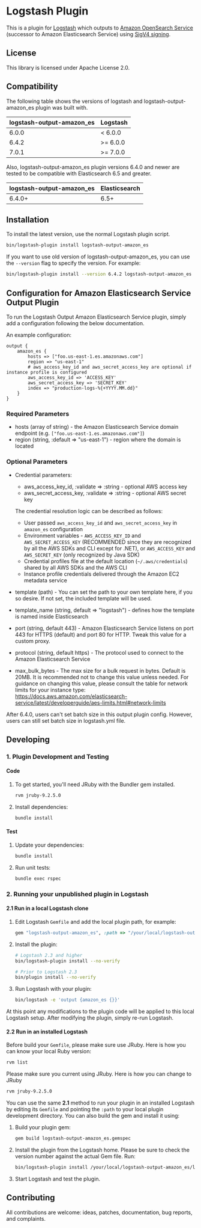 # Logstash Plugin

This is a plugin for [Logstash](https://github.com/elastic/logstash) which outputs
to [Amazon OpenSearch Service](https://aws.amazon.com/opensearch-service/) 
(successor to Amazon Elasticsearch Service) using
[SigV4 signing](https://docs.aws.amazon.com/general/latest/gr/signature-version-4.html).

## License

This library is licensed under Apache License 2.0.

## Compatibility

The following table shows the versions of logstash and logstash-output-amazon_es plugin was built with.

| logstash-output-amazon_es | Logstash |
|---------------------------|----------|
| 6.0.0                     | < 6.0.0  |
| 6.4.2                     | >= 6.0.0 |
| 7.0.1                     | >= 7.0.0 |


Also, logstash-output-amazon_es plugin versions 6.4.0 and newer are tested to be compatible with Elasticsearch 6.5 and greater. 

|  logstash-output-amazon_es | Elasticsearch |
| ------------- |----------|
| 6.4.0+  | 6.5+     |


## Installation

To install the latest version, use the normal Logstash plugin script.

```sh
bin/logstash-plugin install logstash-output-amazon_es
```

If you want to use old version of logstash-output-amazon_es, you can use the `--version`
flag to specify the version. For example:

```sh
bin/logstash-plugin install --version 6.4.2 logstash-output-amazon_es
```




## Configuration for Amazon Elasticsearch Service Output Plugin

To run the Logstash Output Amazon Elasticsearch Service plugin, simply add a configuration following the below documentation.

An example configuration:

```
output {
    amazon_es {
        hosts => ["foo.us-east-1.es.amazonaws.com"]
        region => "us-east-1"
        # aws_access_key_id and aws_secret_access_key are optional if instance profile is configured
        aws_access_key_id => 'ACCESS_KEY'
        aws_secret_access_key => 'SECRET_KEY'
        index => "production-logs-%{+YYYY.MM.dd}"
    }
}
```

### Required Parameters

- hosts (array of string) - the Amazon Elasticsearch Service domain endpoint (e.g. `["foo.us-east-1.es.amazonaws.com"]`)
- region (string, :default => "us-east-1") - region where the domain is located

### Optional Parameters

- Credential parameters:

  * aws_access_key_id, :validate => :string - optional AWS access key
  * aws_secret_access_key, :validate => :string - optional AWS secret key

   The credential resolution logic can be described as follows:

   - User passed `aws_access_key_id` and `aws_secret_access_key` in `amazon_es` configuration
   - Environment variables - `AWS_ACCESS_KEY_ID` and `AWS_SECRET_ACCESS_KEY` (RECOMMENDED since they are recognized by all the AWS SDKs and CLI except for .NET), or `AWS_ACCESS_KEY` and `AWS_SECRET_KEY` (only recognized by Java SDK)
   - Credential profiles file at the default location (`~/.aws/credentials`) shared by all AWS SDKs and the AWS CLI
   - Instance profile credentials delivered through the Amazon EC2 metadata service

- template (path) - You can set the path to your own template here, if you so desire. If not set, the included template will be used.
- template_name (string, default => "logstash") - defines how the template is named inside Elasticsearch
- port (string, default 443) - Amazon Elasticsearch Service listens on port 443 for HTTPS (default) and port 80 for HTTP. Tweak this value for a custom proxy.
- protocol (string, default https) - The protocol used to connect to the Amazon Elasticsearch Service
- max_bulk_bytes - The max size for a bulk request in bytes. Default is 20MB. It is recommended not to change this value unless needed. For guidance on changing this value, please consult the table for network limits for your instance type: https://docs.aws.amazon.com/elasticsearch-service/latest/developerguide/aes-limits.html#network-limits

After 6.4.0, users can't set batch size in this output plugin config. However, users can still set batch size in logstash.yml file.
## Developing

### 1. Plugin Development and Testing

#### Code

1. To get started, you'll need JRuby with the Bundler gem installed.

   ```sh
   rvm jruby-9.2.5.0
   ```


2. Install dependencies:

   ```sh
   bundle install
   ```

#### Test

1. Update your dependencies:

   ```sh
   bundle install
   ```

2. Run unit tests:

   ```sh
   bundle exec rspec
   ```

### 2. Running your unpublished plugin in Logstash

#### 2.1 Run in a local Logstash clone

1. Edit Logstash `Gemfile` and add the local plugin path, for example:

   ```ruby
   gem "logstash-output-amazon_es", :path => "/your/local/logstash-output-amazon_es"
   ```

2. Install the plugin:

   ```sh
   # Logstash 2.3 and higher
   bin/logstash-plugin install --no-verify

   # Prior to Logstash 2.3
   bin/plugin install --no-verify
   ```

3. Run Logstash with your plugin:

   ```sh
   bin/logstash -e 'output {amazon_es {}}'
   ```

At this point any modifications to the plugin code will be applied to this local Logstash setup. After modifying the plugin, simply re-run Logstash.

#### 2.2 Run in an installed Logstash

Before build your `Gemfile`, please make sure use JRuby. Here is how you can know your local Ruby version:

```sh
rvm list
```

Please make sure you current using JRuby. Here is how you can change to JRuby

```sh
rvm jruby-9.2.5.0
```

You can use the same **2.1** method to run your plugin in an installed Logstash by editing its `Gemfile` and pointing the `:path` to your local plugin development directory. You can also build the gem and install it using:

1. Build your plugin gem:

   ```sh
   gem build logstash-output-amazon_es.gemspec
   ```

2. Install the plugin from the Logstash home. Please be sure to check the version number against the actual Gem file. Run:

   ```sh
   bin/logstash-plugin install /your/local/logstash-output-amazon_es/logstash-output-amazon_es-7.0.1-java.gem
   ```

4. Start Logstash and test the plugin.


## Contributing

All contributions are welcome: ideas, patches, documentation, bug reports, and complaints.

